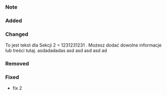 <!--
// allowed states: major, minor, patch
- bump: patch
-->

### Note

### Added


### Changed

To jest tekst dla Sekcji 2 = 1231231231 . Możesz dodać dowolne informacje lub treści tutaj.
asdadadadas
 asd asd asd asd ad

### Removed

### Fixed

- fix 2
